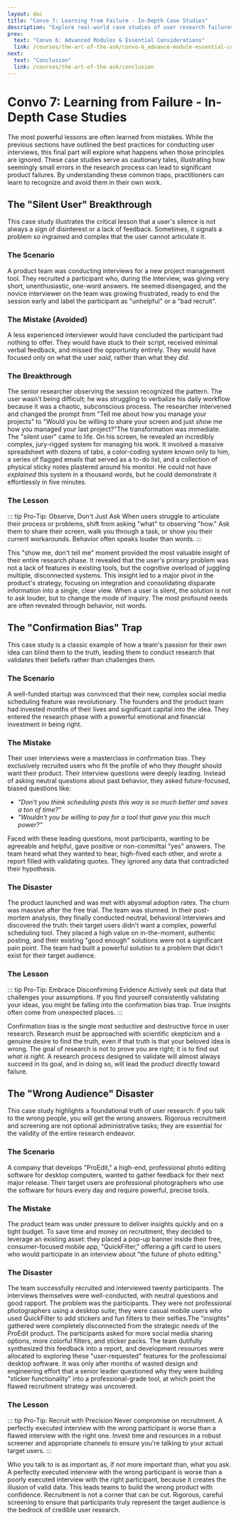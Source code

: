 ```yaml
---
layout: doc
title: "Convo 7: Learning from Failure - In-Depth Case Studies"
description: "Explore real-world case studies of user research failures to understand common pitfalls like confirmation bias and flawed recruitment, and learn how to avoid them."
prev:
  text: "Convo 6: Advanced Modules & Essential Considerations"
  link: /courses/the-art-of-the-ask/convo-6_advance-module-essential-consideration
next:
  text: "Conclusion"
  link: /courses/the-art-of-the-ask/conclusion
---
```

# Convo 7: Learning from Failure - In-Depth Case Studies

The most powerful lessons are often learned from mistakes. While the previous sections have outlined the best practices for conducting user interviews, this final part will explore what happens when those principles are ignored. These case studies serve as cautionary tales, illustrating how seemingly small errors in the research process can lead to significant product failures. By understanding these common traps, practitioners can learn to recognize and avoid them in their own work.

## The "Silent User" Breakthrough

This case study illustrates the critical lesson that a user's silence is not always a sign of disinterest or a lack of feedback. Sometimes, it signals a problem so ingrained and complex that the user cannot articulate it.

### The Scenario

A product team was conducting interviews for a new project management tool. They recruited a participant who, during the interview, was giving very short, unenthusiastic, one-word answers. He seemed disengaged, and the novice interviewer on the team was growing frustrated, ready to end the session early and label the participant as "unhelpful" or a "bad recruit".

### The Mistake (Avoided)

A less experienced interviewer would have concluded the participant had nothing to offer. They would have stuck to their script, received minimal verbal feedback, and missed the opportunity entirely. They would have focused only on what the user *said*, rather than what they *did*.

### The Breakthrough

The senior researcher observing the session recognized the pattern. The user wasn't being difficult; he was struggling to verbalize his daily workflow because it was a chaotic, subconscious process. The researcher intervened and changed the prompt from "Tell me about how you manage your projects" to "Would you be willing to share your screen and just *show* me how you managed your last project?"The transformation was immediate. The "silent user" came to life. On his screen, he revealed an incredibly complex, jury-rigged system for managing his work. It involved a massive spreadsheet with dozens of tabs, a color-coding system known only to him, a series of flagged emails that served as a to-do list, and a collection of physical sticky notes plastered around his monitor. He could not have *explained* this system in a thousand words, but he could demonstrate it effortlessly in five minutes.

### The Lesson

::: tip Pro-Tip: Observe, Don't Just Ask
When users struggle to articulate their process or problems, shift from asking "what" to observing "how." Ask them to share their screen, walk you through a task, or show you their current workarounds. Behavior often speaks louder than words.
:::

This "show me, don't tell me" moment provided the most valuable insight of their entire research phase. It revealed that the user's primary problem was not a lack of features in existing tools, but the cognitive overload of juggling multiple, disconnected systems. This insight led to a major pivot in the product's strategy, focusing on integration and consolidating disparate information into a single, clear view. When a user is silent, the solution is not to ask louder, but to change the mode of inquiry. The most profound needs are often revealed through behavior, not words.

## The "Confirmation Bias" Trap

This case study is a classic example of how a team's passion for their own idea can blind them to the truth, leading them to conduct research that validates their beliefs rather than challenges them.

### The Scenario

A well-funded startup was convinced that their new, complex social media scheduling feature was revolutionary. The founders and the product team had invested months of their lives and significant capital into the idea. They entered the research phase with a powerful emotional and financial investment in being right.

### The Mistake

Their user interviews were a masterclass in confirmation bias. They exclusively recruited users who fit the profile of who they *thought* should want their product. Their interview questions were deeply leading. Instead of asking neutral questions about past behavior, they asked future-focused, biased questions like:

* *"Don't you think scheduling posts this way is so much better and saves a ton of time?"*
* *"Wouldn't you be willing to pay for a tool that gave you this much power?"*

Faced with these leading questions, most participants, wanting to be agreeable and helpful, gave positive or non-committal "yes" answers. The team heard what they wanted to hear, high-fived each other, and wrote a report filled with validating quotes. They ignored any data that contradicted their hypothesis.

### The Disaster

The product launched and was met with abysmal adoption rates. The churn was massive after the free trial. The team was stunned. In their post-mortem analysis, they finally conducted neutral, behavioral interviews and discovered the truth: their target users didn't want a complex, powerful scheduling tool. They placed a high value on in-the-moment, authentic posting, and their existing "good enough" solutions were not a significant pain point. The team had built a powerful solution to a problem that didn't exist for their target audience.

### The Lesson

::: tip Pro-Tip: Embrace Disconfirming Evidence
Actively seek out data that challenges your assumptions. If you find yourself consistently validating your ideas, you might be falling into the confirmation bias trap. True insights often come from unexpected places.
:::

Confirmation bias is the single most seductive and destructive force in user research. Research must be approached with scientific skepticism and a genuine desire to find the truth, even if that truth is that your beloved idea is wrong. The goal of research is not to prove you are right; it is to find out *what is right*. A research process designed to validate will almost always succeed in its goal, and in doing so, will lead the product directly toward failure.

## The "Wrong Audience" Disaster

This case study highlights a foundational truth of user research: if you talk to the wrong people, you will get the wrong answers. Rigorous recruitment and screening are not optional administrative tasks; they are essential for the validity of the entire research endeavor.

### The Scenario

A company that develops "ProEdit," a high-end, professional photo editing software for desktop computers, wanted to gather feedback for their next major release. Their target users are professional photographers who use the software for hours every day and require powerful, precise tools.

### The Mistake

The product team was under pressure to deliver insights quickly and on a tight budget. To save time and money on recruitment, they decided to leverage an existing asset: they placed a pop-up banner inside their free, consumer-focused mobile app, "QuickFilter," offering a gift card to users who would participate in an interview about "the future of photo editing."

### The Disaster

The team successfully recruited and interviewed twenty participants. The interviews themselves were well-conducted, with neutral questions and good rapport. The problem was the participants. They were not professional photographers using a desktop suite; they were casual mobile users who used QuickFilter to add stickers and fun filters to their selfies.The "insights" gathered were completely disconnected from the strategic needs of the ProEdit product. The participants asked for more social media sharing options, more colorful filters, and sticker packs. The team dutifully synthesized this feedback into a report, and development resources were allocated to exploring these "user-requested" features for the professional desktop software. It was only after months of wasted design and engineering effort that a senior leader questioned why they were building "sticker functionality" into a professional-grade tool, at which point the flawed recruitment strategy was uncovered.

### The Lesson

::: tip Pro-Tip: Recruit with Precision
Never compromise on recruitment. A perfectly executed interview with the wrong participant is worse than a flawed interview with the right one. Invest time and resources in a robust screener and appropriate channels to ensure you're talking to your actual target users.
:::

Who you talk to is as important as, if not more important than, what you ask. A perfectly executed interview with the wrong participant is worse than a poorly executed interview with the right participant, because it creates the illusion of valid data. This leads teams to build the wrong product with confidence. Recruitment is not a corner that can be cut. Rigorous, careful screening to ensure that participants truly represent the target audience is the bedrock of credible user research.
